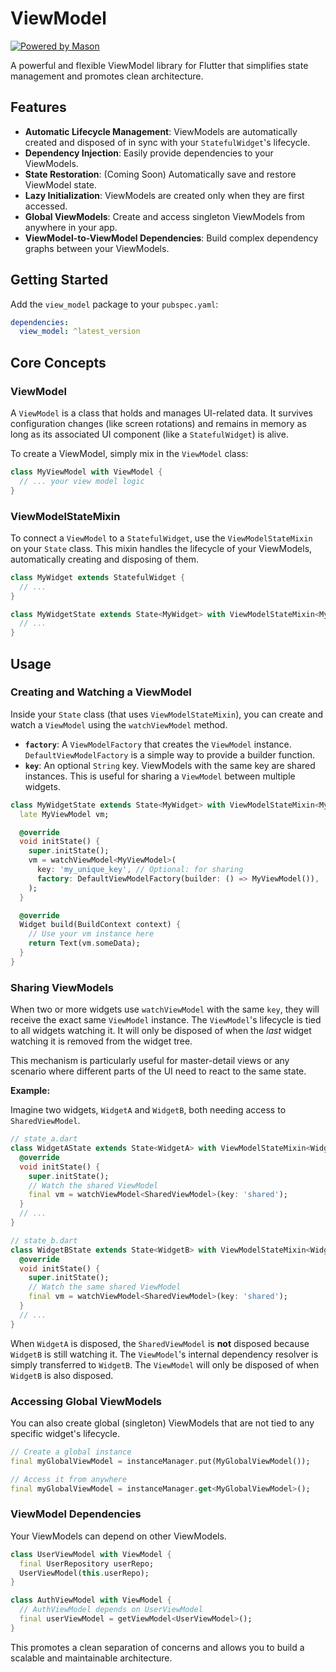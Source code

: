 # ViewModel

[![Powered by Mason](https://img.shields.io/endpoint?url=https%3A%2F%2Ftinyurl.com%2Fmason-badge)](https://github.com/felangel/mason)

A powerful and flexible ViewModel library for Flutter that simplifies state management and promotes clean architecture.

## Features

- **Automatic Lifecycle Management**: ViewModels are automatically created and disposed of in sync with your `StatefulWidget`'s lifecycle.
- **Dependency Injection**: Easily provide dependencies to your ViewModels.
- **State Restoration**: (Coming Soon) Automatically save and restore ViewModel state.
- **Lazy Initialization**: ViewModels are created only when they are first accessed.
- **Global ViewModels**: Create and access singleton ViewModels from anywhere in your app.
- **ViewModel-to-ViewModel Dependencies**: Build complex dependency graphs between your ViewModels.

## Getting Started

Add the `view_model` package to your `pubspec.yaml`:

```yaml
dependencies:
  view_model: ^latest_version
```

## Core Concepts

### ViewModel

A `ViewModel` is a class that holds and manages UI-related data. It survives configuration changes (like screen rotations) and remains in memory as long as its associated UI component (like a `StatefulWidget`) is alive.

To create a ViewModel, simply mix in the `ViewModel` class:

```dart
class MyViewModel with ViewModel {
  // ... your view model logic
}
```

### ViewModelStateMixin

To connect a `ViewModel` to a `StatefulWidget`, use the `ViewModelStateMixin` on your `State` class. This mixin handles the lifecycle of your ViewModels, automatically creating and disposing of them.

```dart
class MyWidget extends StatefulWidget {
  // ...
}

class MyWidgetState extends State<MyWidget> with ViewModelStateMixin<MyWidget> {
  // ...
}
```

## Usage

### Creating and Watching a ViewModel

Inside your `State` class (that uses `ViewModelStateMixin`), you can create and watch a `ViewModel` using the `watchViewModel` method.

- **`factory`**: A `ViewModelFactory` that creates the `ViewModel` instance. `DefaultViewModelFactory` is a simple way to provide a builder function.
- **`key`**: An optional `String` key. ViewModels with the same key are shared instances. This is useful for sharing a `ViewModel` between multiple widgets.

```dart
class MyWidgetState extends State<MyWidget> with ViewModelStateMixin<MyWidget> {
  late MyViewModel vm;

  @override
  void initState() {
    super.initState();
    vm = watchViewModel<MyViewModel>(
      key: 'my_unique_key', // Optional: for sharing
      factory: DefaultViewModelFactory(builder: () => MyViewModel()),
    );
  }

  @override
  Widget build(BuildContext context) {
    // Use your vm instance here
    return Text(vm.someData);
  }
}
```

### Sharing ViewModels

When two or more widgets use `watchViewModel` with the same `key`, they will receive the exact same `ViewModel` instance. The `ViewModel`'s lifecycle is tied to all widgets watching it. It will only be disposed of when the *last* widget watching it is removed from the widget tree.

This mechanism is particularly useful for master-detail views or any scenario where different parts of the UI need to react to the same state.

**Example:**

Imagine two widgets, `WidgetA` and `WidgetB`, both needing access to `SharedViewModel`.

```dart
// state_a.dart
class WidgetAState extends State<WidgetA> with ViewModelStateMixin<WidgetA> {
  @override
  void initState() {
    super.initState();
    // Watch the shared ViewModel
    final vm = watchViewModel<SharedViewModel>(key: 'shared');
  }
  // ...
}

// state_b.dart
class WidgetBState extends State<WidgetB> with ViewModelStateMixin<WidgetB> {
  @override
  void initState() {
    super.initState();
    // Watch the same shared ViewModel
    final vm = watchViewModel<SharedViewModel>(key: 'shared');
  }
  // ...
}
```

When `WidgetA` is disposed, the `SharedViewModel` is **not** disposed because `WidgetB` is still watching it. The `ViewModel`'s internal dependency resolver is simply transferred to `WidgetB`. The `ViewModel` will only be disposed of when `WidgetB` is also disposed.

### Accessing Global ViewModels

You can also create global (singleton) ViewModels that are not tied to any specific widget's lifecycle.

```dart
// Create a global instance
final myGlobalViewModel = instanceManager.put(MyGlobalViewModel());

// Access it from anywhere
final myGlobalViewModel = instanceManager.get<MyGlobalViewModel>();
```

### ViewModel Dependencies

Your ViewModels can depend on other ViewModels.

```dart
class UserViewModel with ViewModel {
  final UserRepository userRepo;
  UserViewModel(this.userRepo);
}

class AuthViewModel with ViewModel {
  // AuthViewModel depends on UserViewModel
  final userViewModel = getViewModel<UserViewModel>();
}
```

This promotes a clean separation of concerns and allows you to build a scalable and maintainable architecture.

